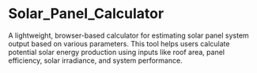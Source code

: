 # Solar_Panel_Calculator
A lightweight, browser-based calculator for estimating solar panel system output based on various parameters. This tool helps users calculate potential solar energy production using inputs like roof area, panel efficiency, solar irradiance, and system performance.
